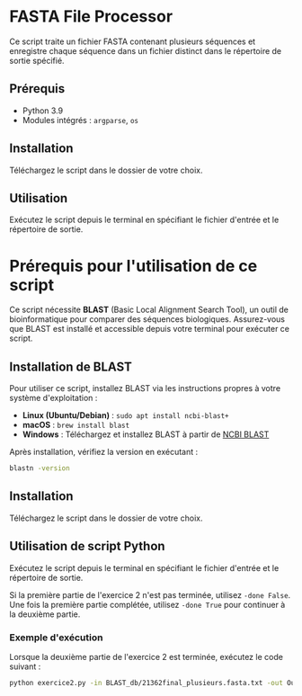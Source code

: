 # FASTA File Processor

Ce script traite un fichier FASTA contenant plusieurs séquences et enregistre chaque séquence dans un fichier distinct dans le répertoire de sortie spécifié.

## Prérequis

- Python 3.9
- Modules intégrés : `argparse`, `os`

## Installation

Téléchargez le script dans le dossier de votre choix.

## Utilisation

Exécutez le script depuis le terminal en spécifiant le fichier d'entrée et le répertoire de sortie.
 
# Prérequis pour l'utilisation de ce script

Ce script nécessite **BLAST** (Basic Local Alignment Search Tool), un outil de bioinformatique pour comparer des séquences biologiques. Assurez-vous que BLAST est installé et accessible depuis votre terminal pour exécuter ce script.

## Installation de BLAST

Pour utiliser ce script, installez BLAST via les instructions propres à votre système d'exploitation :

- **Linux (Ubuntu/Debian)** : `sudo apt install ncbi-blast+`
- **macOS** : `brew install blast`
- **Windows** : Téléchargez et installez BLAST à partir de [NCBI BLAST](https://ftp.ncbi.nlm.nih.gov/blast/executables/blast+/LATEST/)

Après installation, vérifiez la version en exécutant :

```bash
blastn -version
```
## Installation

Téléchargez le script dans le dossier de votre choix.

## Utilisation de script Python

Exécutez le script depuis le terminal en spécifiant le fichier d'entrée et le répertoire de sortie.

Si la première partie de l'exercice 2 n'est pas terminée, utilisez `-done False`. Une fois la première partie complétée, utilisez `-done True` pour continuer à la deuxième partie.

### Exemple d'exécution

Lorsque la deuxième partie de l'exercice 2 est terminée, exécutez le code suivant :

```bash
python exercice2.py -in BLAST_db/21362final_plusieurs.fasta.txt -out Output_fasta_files -done True



